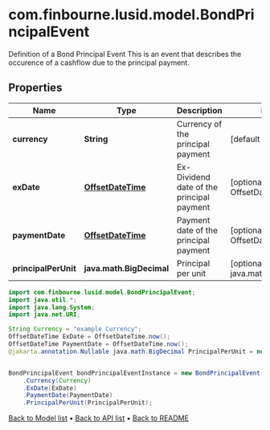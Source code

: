 # com.finbourne.lusid.model.BondPrincipalEvent
Definition of a Bond Principal Event  This is an event that describes the occurence of a cashflow due to the principal payment.

## Properties

Name | Type | Description | Notes
------------ | ------------- | ------------- | -------------
**currency** | **String** | Currency of the principal payment | [default to String]
**exDate** | [**OffsetDateTime**](OffsetDateTime.md) | Ex-Dividend date of the principal payment | [optional] [default to OffsetDateTime]
**paymentDate** | [**OffsetDateTime**](OffsetDateTime.md) | Payment date of the principal payment | [optional] [default to OffsetDateTime]
**principalPerUnit** | **java.math.BigDecimal** | Principal per unit | [optional] [default to java.math.BigDecimal]

```java
import com.finbourne.lusid.model.BondPrincipalEvent;
import java.util.*;
import java.lang.System;
import java.net.URI;

String Currency = "example Currency";
OffsetDateTime ExDate = OffsetDateTime.now();
OffsetDateTime PaymentDate = OffsetDateTime.now();
@jakarta.annotation.Nullable java.math.BigDecimal PrincipalPerUnit = new java.math.BigDecimal("100.00");


BondPrincipalEvent bondPrincipalEventInstance = new BondPrincipalEvent()
    .Currency(Currency)
    .ExDate(ExDate)
    .PaymentDate(PaymentDate)
    .PrincipalPerUnit(PrincipalPerUnit);
```


[Back to Model list](../README.md#documentation-for-models) &#8226; [Back to API list](../README.md#documentation-for-api-endpoints) &#8226; [Back to README](../README.md)
